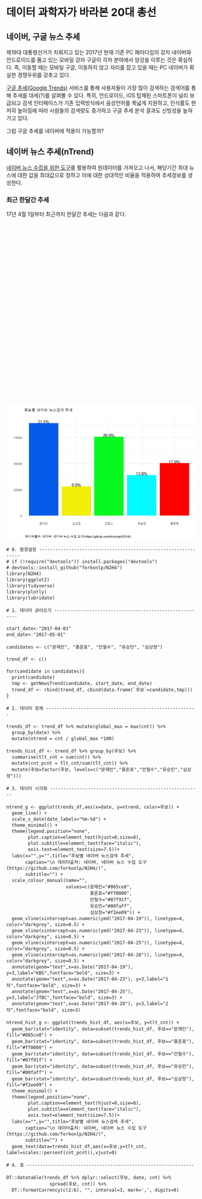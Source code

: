 # 데이터 과학자가 바라본 20대 총선



## 네이버, 구글 뉴스 추세

제19대 대통령선거가 치뤄지고 있는 2017년 현재 기존 PC 패러다임의 강자 네이버와 안드로이드를 품고 있는 
모바일 강자 구글이 각자 분야에서 양강을 이루는 것은 확실하다. 즉, 이동할 때는 모바일 구글, 이동하지 않고 
자리를 잡고 있을 때는 PC 네이버가 확실한 경쟁우위를 갖추고 있다.

[구글 추세(Google Trends)](https://trends.google.com/) 서비스를 통해 사용자들이 가장 많이 검색하는 검색어를 통해 추세를 대세(?)를 살펴볼 수 있다. 
특히, 안드로이드, iOS 탑재된 스마트폰이 널리 보급되고 검색 인터페이스가 기존 입력방식에서 음성언어를 폭넓게 지원하고, 
인식률도 현저히 높아짐에 따라 사람들의 검색량도 증가하고 구글 추세 분석 결과도 신빙성을 높혀가고 있다.

그럼 구글 추세를 네이버에 적용이 가능할까? 

## 네이버 뉴스 추세(nTrend)

[네이버 뉴스 수집을 위한 도구](https://github.com/forkonlp/N2H4)를 활용하여 원데이터를 가져오고 나서,
해당기간 최대 뉴스에 대한 값을 최대값으로 정하고 이에 대한 상대적인 비율을 적용하여 추세정보를 생성한다.

### 최근 한달간 추세

17년 4월 1일부터 최근까지 한달간 추세는 다음과 같다.

<!--html_preserve--><div id="htmlwidget-b490c8e5f58a48aa4d1a" style="width:672px;height:480px;" class="plotly html-widget"></div>
<script type="application/json" data-for="htmlwidget-b490c8e5f58a48aa4d1a">{"x":{"data":[{"x":[1491004800000,1491091200000,1491177600000,1491264000000,1491350400000,1491436800000,1491523200000,1491609600000,1491696000000,1491782400000,1491868800000,1491955200000,1492041600000,1492128000000,1492214400000,1492300800000,1492387200000,1492473600000,1492560000000,1492646400000,1492732800000,1492819200000,1492905600000,1492992000000,1493078400000,1493164800000,1493251200000,1493337600000,1493424000000,1493510400000,1493596800000],"y":[13.0942452043369,19.7873227689741,67.743953294412,69.5371142618849,46.1426188490409,56.1092577147623,54.7748123436197,19.7456213511259,26.8348623853211,67.4520433694746,63.4695579649708,65.8673894912427,68.6822351959967,59.1117597998332,23.1442869057548,46.0383653044203,88.3861551292744,84.5287739783153,80.6713928273561,100,65.5754795663052,40.4295246038365,53.6488740617181,86.3636363636364,73.2276897414512,91.3678065054212,91.8056713928274,67.535446205171,36.7389491242702,49.9582985821518,68.4737281067556],"text":["date: 2017-04-01<br>ntrend: 13.09<br>후보: 문재인","date: 2017-04-02<br>ntrend: 19.79<br>후보: 문재인","date: 2017-04-03<br>ntrend: 67.74<br>후보: 문재인","date: 2017-04-04<br>ntrend: 69.54<br>후보: 문재인","date: 2017-04-05<br>ntrend: 46.14<br>후보: 문재인","date: 2017-04-06<br>ntrend: 56.11<br>후보: 문재인","date: 2017-04-07<br>ntrend: 54.77<br>후보: 문재인","date: 2017-04-08<br>ntrend: 19.75<br>후보: 문재인","date: 2017-04-09<br>ntrend: 26.83<br>후보: 문재인","date: 2017-04-10<br>ntrend: 67.45<br>후보: 문재인","date: 2017-04-11<br>ntrend: 63.47<br>후보: 문재인","date: 2017-04-12<br>ntrend: 65.87<br>후보: 문재인","date: 2017-04-13<br>ntrend: 68.68<br>후보: 문재인","date: 2017-04-14<br>ntrend: 59.11<br>후보: 문재인","date: 2017-04-15<br>ntrend: 23.14<br>후보: 문재인","date: 2017-04-16<br>ntrend: 46.04<br>후보: 문재인","date: 2017-04-17<br>ntrend: 88.39<br>후보: 문재인","date: 2017-04-18<br>ntrend: 84.53<br>후보: 문재인","date: 2017-04-19<br>ntrend: 80.67<br>후보: 문재인","date: 2017-04-20<br>ntrend: 100<br>후보: 문재인","date: 2017-04-21<br>ntrend: 65.58<br>후보: 문재인","date: 2017-04-22<br>ntrend: 40.43<br>후보: 문재인","date: 2017-04-23<br>ntrend: 53.65<br>후보: 문재인","date: 2017-04-24<br>ntrend: 86.36<br>후보: 문재인","date: 2017-04-25<br>ntrend: 73.23<br>후보: 문재인","date: 2017-04-26<br>ntrend: 91.37<br>후보: 문재인","date: 2017-04-27<br>ntrend: 91.81<br>후보: 문재인","date: 2017-04-28<br>ntrend: 67.54<br>후보: 문재인","date: 2017-04-29<br>ntrend: 36.74<br>후보: 문재인","date: 2017-04-30<br>ntrend: 49.96<br>후보: 문재인","date: 2017-05-01<br>ntrend: 68.47<br>후보: 문재인"],"key":null,"type":"scatter","mode":"lines","name":"문재인","line":{"width":1.88976377952756,"color":"rgba(6,92,232,1)","dash":"solid"},"hoveron":"points","legendgroup":"문재인","showlegend":true,"xaxis":"x","yaxis":"y","hoverinfo":"text"},{"x":[1491004800000,1491091200000,1491177600000,1491264000000,1491350400000,1491436800000,1491523200000,1491609600000,1491696000000,1491782400000,1491868800000,1491955200000,1492041600000,1492128000000,1492214400000,1492300800000,1492387200000,1492473600000,1492560000000,1492646400000,1492732800000,1492819200000,1492905600000,1492992000000,1493078400000,1493164800000,1493251200000,1493337600000,1493424000000,1493510400000,1493596800000],"y":[10.884070058382,12.8648874061718,31.9432860717264,27.5437864887406,31.7556296914095,26.3761467889908,26.1259382819016,10.9466221851543,16.0550458715596,36.0508757297748,27.1684737281068,30.045871559633,43.4528773978315,32.6313594662219,16.9516263552961,20.6839032527106,40.929941618015,34.674728940784,44.8498748957465,52.8356964136781,41.4512093411176,20.0166805671393,32.6105087572977,47.2060050041701,58.8198498748957,62.2810675562969,42.9107589658048,54.628857381151,22.8106755629691,34.1743119266055,55.1918265221017],"text":["date: 2017-04-01<br>ntrend: 10.88<br>후보: 홍준표","date: 2017-04-02<br>ntrend: 12.86<br>후보: 홍준표","date: 2017-04-03<br>ntrend: 31.94<br>후보: 홍준표","date: 2017-04-04<br>ntrend: 27.54<br>후보: 홍준표","date: 2017-04-05<br>ntrend: 31.76<br>후보: 홍준표","date: 2017-04-06<br>ntrend: 26.38<br>후보: 홍준표","date: 2017-04-07<br>ntrend: 26.13<br>후보: 홍준표","date: 2017-04-08<br>ntrend: 10.95<br>후보: 홍준표","date: 2017-04-09<br>ntrend: 16.06<br>후보: 홍준표","date: 2017-04-10<br>ntrend: 36.05<br>후보: 홍준표","date: 2017-04-11<br>ntrend: 27.17<br>후보: 홍준표","date: 2017-04-12<br>ntrend: 30.05<br>후보: 홍준표","date: 2017-04-13<br>ntrend: 43.45<br>후보: 홍준표","date: 2017-04-14<br>ntrend: 32.63<br>후보: 홍준표","date: 2017-04-15<br>ntrend: 16.95<br>후보: 홍준표","date: 2017-04-16<br>ntrend: 20.68<br>후보: 홍준표","date: 2017-04-17<br>ntrend: 40.93<br>후보: 홍준표","date: 2017-04-18<br>ntrend: 34.67<br>후보: 홍준표","date: 2017-04-19<br>ntrend: 44.85<br>후보: 홍준표","date: 2017-04-20<br>ntrend: 52.84<br>후보: 홍준표","date: 2017-04-21<br>ntrend: 41.45<br>후보: 홍준표","date: 2017-04-22<br>ntrend: 20.02<br>후보: 홍준표","date: 2017-04-23<br>ntrend: 32.61<br>후보: 홍준표","date: 2017-04-24<br>ntrend: 47.21<br>후보: 홍준표","date: 2017-04-25<br>ntrend: 58.82<br>후보: 홍준표","date: 2017-04-26<br>ntrend: 62.28<br>후보: 홍준표","date: 2017-04-27<br>ntrend: 42.91<br>후보: 홍준표","date: 2017-04-28<br>ntrend: 54.63<br>후보: 홍준표","date: 2017-04-29<br>ntrend: 22.81<br>후보: 홍준표","date: 2017-04-30<br>ntrend: 34.17<br>후보: 홍준표","date: 2017-05-01<br>ntrend: 55.19<br>후보: 홍준표"],"key":null,"type":"scatter","mode":"lines","name":"홍준표","line":{"width":1.88976377952756,"color":"rgba(255,0,0,1)","dash":"solid"},"hoveron":"points","legendgroup":"홍준표","showlegend":true,"xaxis":"x","yaxis":"y","hoverinfo":"text"},{"x":[1491004800000,1491091200000,1491177600000,1491264000000,1491350400000,1491436800000,1491523200000,1491609600000,1491696000000,1491782400000,1491868800000,1491955200000,1492041600000,1492128000000,1492214400000,1492300800000,1492387200000,1492473600000,1492560000000,1492646400000,1492732800000,1492819200000,1492905600000,1492992000000,1493078400000,1493164800000,1493251200000,1493337600000,1493424000000,1493510400000,1493596800000],"y":[12.7189324437031,18.6613844870726,29.4620517097581,52.1684737281068,60.0500417014178,51.4595496246872,48.4153461217681,14.0325271059216,27.4395329441201,54.4620517097581,54.628857381151,63.5946622185154,65.4712260216847,52.9399499582986,18.95329441201,38.6155129274395,81.0884070058382,69.6205170975813,65.4920767306088,81.9641367806505,58.4236864053378,28.8573811509591,48.0400333611343,72.1017514595496,67.743953294412,76.1884904086739,65.6380316930776,63.1567973311093,28.9824854045038,51.7931609674729,55.23352793995],"text":["date: 2017-04-01<br>ntrend: 12.72<br>후보: 안철수","date: 2017-04-02<br>ntrend: 18.66<br>후보: 안철수","date: 2017-04-03<br>ntrend: 29.46<br>후보: 안철수","date: 2017-04-04<br>ntrend: 52.17<br>후보: 안철수","date: 2017-04-05<br>ntrend: 60.05<br>후보: 안철수","date: 2017-04-06<br>ntrend: 51.46<br>후보: 안철수","date: 2017-04-07<br>ntrend: 48.42<br>후보: 안철수","date: 2017-04-08<br>ntrend: 14.03<br>후보: 안철수","date: 2017-04-09<br>ntrend: 27.44<br>후보: 안철수","date: 2017-04-10<br>ntrend: 54.46<br>후보: 안철수","date: 2017-04-11<br>ntrend: 54.63<br>후보: 안철수","date: 2017-04-12<br>ntrend: 63.59<br>후보: 안철수","date: 2017-04-13<br>ntrend: 65.47<br>후보: 안철수","date: 2017-04-14<br>ntrend: 52.94<br>후보: 안철수","date: 2017-04-15<br>ntrend: 18.95<br>후보: 안철수","date: 2017-04-16<br>ntrend: 38.62<br>후보: 안철수","date: 2017-04-17<br>ntrend: 81.09<br>후보: 안철수","date: 2017-04-18<br>ntrend: 69.62<br>후보: 안철수","date: 2017-04-19<br>ntrend: 65.49<br>후보: 안철수","date: 2017-04-20<br>ntrend: 81.96<br>후보: 안철수","date: 2017-04-21<br>ntrend: 58.42<br>후보: 안철수","date: 2017-04-22<br>ntrend: 28.86<br>후보: 안철수","date: 2017-04-23<br>ntrend: 48.04<br>후보: 안철수","date: 2017-04-24<br>ntrend: 72.1<br>후보: 안철수","date: 2017-04-25<br>ntrend: 67.74<br>후보: 안철수","date: 2017-04-26<br>ntrend: 76.19<br>후보: 안철수","date: 2017-04-27<br>ntrend: 65.64<br>후보: 안철수","date: 2017-04-28<br>ntrend: 63.16<br>후보: 안철수","date: 2017-04-29<br>ntrend: 28.98<br>후보: 안철수","date: 2017-04-30<br>ntrend: 51.79<br>후보: 안철수","date: 2017-05-01<br>ntrend: 55.23<br>후보: 안철수"],"key":null,"type":"scatter","mode":"lines","name":"안철수","line":{"width":1.88976377952756,"color":"rgba(7,249,31,1)","dash":"solid"},"hoveron":"points","legendgroup":"안철수","showlegend":true,"xaxis":"x","yaxis":"y","hoverinfo":"text"},{"x":[1491004800000,1491091200000,1491177600000,1491264000000,1491350400000,1491436800000,1491523200000,1491609600000,1491696000000,1491782400000,1491868800000,1491955200000,1492041600000,1492128000000,1492214400000,1492300800000,1492387200000,1492473600000,1492560000000,1492646400000,1492732800000,1492819200000,1492905600000,1492992000000,1493078400000,1493164800000,1493251200000,1493337600000,1493424000000,1493510400000,1493596800000],"y":[7.36030025020851,9.88323603002502,21.5596330275229,21.2677231025855,23.6655546288574,19.1201000834028,19.557964970809,8.42368640533778,15.1376146788991,21.2885738115096,16.4929107589658,16.8682235195997,33.5904920767306,32.3811509591326,14.4495412844037,26.3552960800667,35.4462051709758,25.6672226855713,36.1342785654712,50.4378648874062,32.7356130108424,13.4695579649708,30.1918265221017,43.5779816513761,52.5437864887406,47.5396163469558,29.3994995829858,43.0150125104254,15.116763969975,18.6405337781485,28.6488740617181],"text":["date: 2017-04-01<br>ntrend: 7.36<br>후보: 유승민","date: 2017-04-02<br>ntrend: 9.88<br>후보: 유승민","date: 2017-04-03<br>ntrend: 21.56<br>후보: 유승민","date: 2017-04-04<br>ntrend: 21.27<br>후보: 유승민","date: 2017-04-05<br>ntrend: 23.67<br>후보: 유승민","date: 2017-04-06<br>ntrend: 19.12<br>후보: 유승민","date: 2017-04-07<br>ntrend: 19.56<br>후보: 유승민","date: 2017-04-08<br>ntrend: 8.42<br>후보: 유승민","date: 2017-04-09<br>ntrend: 15.14<br>후보: 유승민","date: 2017-04-10<br>ntrend: 21.29<br>후보: 유승민","date: 2017-04-11<br>ntrend: 16.49<br>후보: 유승민","date: 2017-04-12<br>ntrend: 16.87<br>후보: 유승민","date: 2017-04-13<br>ntrend: 33.59<br>후보: 유승민","date: 2017-04-14<br>ntrend: 32.38<br>후보: 유승민","date: 2017-04-15<br>ntrend: 14.45<br>후보: 유승민","date: 2017-04-16<br>ntrend: 26.36<br>후보: 유승민","date: 2017-04-17<br>ntrend: 35.45<br>후보: 유승민","date: 2017-04-18<br>ntrend: 25.67<br>후보: 유승민","date: 2017-04-19<br>ntrend: 36.13<br>후보: 유승민","date: 2017-04-20<br>ntrend: 50.44<br>후보: 유승민","date: 2017-04-21<br>ntrend: 32.74<br>후보: 유승민","date: 2017-04-22<br>ntrend: 13.47<br>후보: 유승민","date: 2017-04-23<br>ntrend: 30.19<br>후보: 유승민","date: 2017-04-24<br>ntrend: 43.58<br>후보: 유승민","date: 2017-04-25<br>ntrend: 52.54<br>후보: 유승민","date: 2017-04-26<br>ntrend: 47.54<br>후보: 유승민","date: 2017-04-27<br>ntrend: 29.4<br>후보: 유승민","date: 2017-04-28<br>ntrend: 43.02<br>후보: 유승민","date: 2017-04-29<br>ntrend: 15.12<br>후보: 유승민","date: 2017-04-30<br>ntrend: 18.64<br>후보: 유승민","date: 2017-05-01<br>ntrend: 28.65<br>후보: 유승민"],"key":null,"type":"scatter","mode":"lines","name":"유승민","line":{"width":1.88976377952756,"color":"rgba(0,250,255,1)","dash":"solid"},"hoveron":"points","legendgroup":"유승민","showlegend":true,"xaxis":"x","yaxis":"y","hoverinfo":"text"},{"x":[1491004800000,1491091200000,1491177600000,1491264000000,1491350400000,1491436800000,1491523200000,1491609600000,1491696000000,1491782400000,1491868800000,1491955200000,1492041600000,1492128000000,1492214400000,1492300800000,1492387200000,1492473600000,1492560000000,1492646400000,1492732800000,1492819200000,1492905600000,1492992000000,1493078400000,1493164800000,1493251200000,1493337600000,1493424000000,1493510400000,1493596800000],"y":[3.56547122602168,5.23352793994996,10.5713094245204,8.61134278565471,9.09090909090909,9.46622185154295,10.1751459549625,3.16930775646372,7.27689741451209,12.0308590492077,10.5296080066722,21.2051709758132,31.6722268557131,22.6021684737281,9.38281901584654,20.8090075062552,29.5663052543787,19.76647206005,32.1726438698916,35.4670558798999,20.0166805671393,6.63052543786489,21.7472894078399,31.1926605504587,36.4470391993328,35.070892410342,26.4804003336113,37.5729774812344,11.3219349457882,14.6997497914929,27.4812343619683],"text":["date: 2017-04-01<br>ntrend: 3.57<br>후보: 심상정","date: 2017-04-02<br>ntrend: 5.23<br>후보: 심상정","date: 2017-04-03<br>ntrend: 10.57<br>후보: 심상정","date: 2017-04-04<br>ntrend: 8.61<br>후보: 심상정","date: 2017-04-05<br>ntrend: 9.09<br>후보: 심상정","date: 2017-04-06<br>ntrend: 9.47<br>후보: 심상정","date: 2017-04-07<br>ntrend: 10.18<br>후보: 심상정","date: 2017-04-08<br>ntrend: 3.17<br>후보: 심상정","date: 2017-04-09<br>ntrend: 7.28<br>후보: 심상정","date: 2017-04-10<br>ntrend: 12.03<br>후보: 심상정","date: 2017-04-11<br>ntrend: 10.53<br>후보: 심상정","date: 2017-04-12<br>ntrend: 21.21<br>후보: 심상정","date: 2017-04-13<br>ntrend: 31.67<br>후보: 심상정","date: 2017-04-14<br>ntrend: 22.6<br>후보: 심상정","date: 2017-04-15<br>ntrend: 9.38<br>후보: 심상정","date: 2017-04-16<br>ntrend: 20.81<br>후보: 심상정","date: 2017-04-17<br>ntrend: 29.57<br>후보: 심상정","date: 2017-04-18<br>ntrend: 19.77<br>후보: 심상정","date: 2017-04-19<br>ntrend: 32.17<br>후보: 심상정","date: 2017-04-20<br>ntrend: 35.47<br>후보: 심상정","date: 2017-04-21<br>ntrend: 20.02<br>후보: 심상정","date: 2017-04-22<br>ntrend: 6.63<br>후보: 심상정","date: 2017-04-23<br>ntrend: 21.75<br>후보: 심상정","date: 2017-04-24<br>ntrend: 31.19<br>후보: 심상정","date: 2017-04-25<br>ntrend: 36.45<br>후보: 심상정","date: 2017-04-26<br>ntrend: 35.07<br>후보: 심상정","date: 2017-04-27<br>ntrend: 26.48<br>후보: 심상정","date: 2017-04-28<br>ntrend: 37.57<br>후보: 심상정","date: 2017-04-29<br>ntrend: 11.32<br>후보: 심상정","date: 2017-04-30<br>ntrend: 14.7<br>후보: 심상정","date: 2017-05-01<br>ntrend: 27.48<br>후보: 심상정"],"key":null,"type":"scatter","mode":"lines","name":"심상정","line":{"width":1.88976377952756,"color":"rgba(242,238,9,1)","dash":"solid"},"hoveron":"points","legendgroup":"심상정","showlegend":true,"xaxis":"x","yaxis":"y","hoverinfo":"text"},{"x":[1492560000000,1492560000000],"y":[-1.85,104.85],"text":"xintercept: 17275","key":null,"type":"scatter","mode":"lines","name":"","line":{"width":1.88976377952756,"color":"rgba(169,169,169,1)","dash":"dashdot"},"hoveron":"points","showlegend":false,"xaxis":"x","yaxis":"y","hoverinfo":"text"},{"x":[1492905600000,1492905600000],"y":[-1.85,104.85],"text":"xintercept: 17279","key":null,"type":"scatter","mode":"lines","name":"","line":{"width":1.88976377952756,"color":"rgba(169,169,169,1)","dash":"dashdot"},"hoveron":"points","showlegend":false,"xaxis":"x","yaxis":"y","hoverinfo":"text"},{"x":[1493078400000,1493078400000],"y":[-1.85,104.85],"text":"xintercept: 17281","key":null,"type":"scatter","mode":"lines","name":"","line":{"width":1.88976377952756,"color":"rgba(169,169,169,1)","dash":"dashdot"},"hoveron":"points","showlegend":false,"xaxis":"x","yaxis":"y","hoverinfo":"text"},{"x":[1493337600000,1493337600000],"y":[-1.85,104.85],"text":"xintercept: 17284","key":null,"type":"scatter","mode":"lines","name":"","line":{"width":1.88976377952756,"color":"rgba(169,169,169,1)","dash":"dashdot"},"hoveron":"points","showlegend":false,"xaxis":"x","yaxis":"y","hoverinfo":"text"},{"x":[1492560000000],"y":[3],"text":"KBS","key":null,"textfont":{"size":11.3385826771654,"color":"rgba(0,0,0,1)"},"type":"scatter","mode":"text","hoveron":"points","showlegend":false,"xaxis":"x","yaxis":"y","hoverinfo":"text","name":""},{"x":[1492905600000],"y":[3],"text":"1차","key":null,"textfont":{"size":11.3385826771654,"color":"rgba(0,0,0,1)"},"type":"scatter","mode":"text","hoveron":"points","showlegend":false,"xaxis":"x","yaxis":"y","hoverinfo":"text","name":""},{"x":[1493078400000],"y":[3],"text":"JTBC","key":null,"textfont":{"size":11.3385826771654,"color":"rgba(0,0,0,1)"},"type":"scatter","mode":"text","hoveron":"points","showlegend":false,"xaxis":"x","yaxis":"y","hoverinfo":"text","name":""},{"x":[1493337600000],"y":[3],"text":"2차","key":null,"textfont":{"size":11.3385826771654,"color":"rgba(0,0,0,1)"},"type":"scatter","mode":"text","hoveron":"points","showlegend":false,"xaxis":"x","yaxis":"y","hoverinfo":"text","name":""}],"layout":{"margin":{"t":43.7625570776256,"r":7.30593607305936,"b":23.8439186384392,"l":25.9028642590286},"font":{"color":"rgba(0,0,0,1)","family":"","size":14.6118721461187},"title":"후보별 네이버 뉴스검색 추세","titlefont":{"color":"rgba(0,0,0,1)","family":"","size":17.5342465753425},"xaxis":{"domain":[0,1],"type":"linear","autorange":false,"tickmode":"array","range":[1490875200000,1493726400000],"ticktext":["04-03","04-10","04-17","04-24","05-01"],"tickvals":[1491177600000,1491782400000,1492387200000,1492992000000,1493596800000],"ticks":"","tickcolor":null,"ticklen":3.65296803652968,"tickwidth":0,"showticklabels":true,"tickfont":{"color":"rgba(77,77,77,1)","family":"","size":9.9626400996264},"tickangle":-0,"showline":false,"linecolor":null,"linewidth":0,"showgrid":true,"gridcolor":"rgba(235,235,235,1)","gridwidth":0.66417600664176,"zeroline":false,"anchor":"y","title":"","titlefont":{"color":"rgba(0,0,0,1)","family":"","size":14.6118721461187},"hoverformat":".2f"},"yaxis":{"domain":[0,1],"type":"linear","autorange":false,"tickmode":"array","range":[-1.85,104.85],"ticktext":["0","25","50","75","100"],"tickvals":[2.22044604925031e-016,25,50,75,100],"ticks":"","tickcolor":null,"ticklen":3.65296803652968,"tickwidth":0,"showticklabels":true,"tickfont":{"color":"rgba(77,77,77,1)","family":"","size":9.9626400996264},"tickangle":-0,"showline":false,"linecolor":null,"linewidth":0,"showgrid":true,"gridcolor":"rgba(235,235,235,1)","gridwidth":0.66417600664176,"zeroline":false,"anchor":"x","title":"","titlefont":{"color":"rgba(0,0,0,1)","family":"","size":14.6118721461187},"hoverformat":".2f"},"shapes":[{"type":"rect","fillcolor":null,"line":{"color":null,"width":0,"linetype":[]},"yref":"paper","xref":"paper","x0":0,"x1":1,"y0":0,"y1":1}],"showlegend":false,"legend":{"bgcolor":null,"bordercolor":null,"borderwidth":0,"font":{"color":"rgba(0,0,0,1)","family":"","size":11.689497716895},"y":0.93503937007874},"hovermode":"closest"},"source":"A","config":{"modeBarButtonsToAdd":[{"name":"Collaborate","icon":{"width":1000,"ascent":500,"descent":-50,"path":"M487 375c7-10 9-23 5-36l-79-259c-3-12-11-23-22-31-11-8-22-12-35-12l-263 0c-15 0-29 5-43 15-13 10-23 23-28 37-5 13-5 25-1 37 0 0 0 3 1 7 1 5 1 8 1 11 0 2 0 4-1 6 0 3-1 5-1 6 1 2 2 4 3 6 1 2 2 4 4 6 2 3 4 5 5 7 5 7 9 16 13 26 4 10 7 19 9 26 0 2 0 5 0 9-1 4-1 6 0 8 0 2 2 5 4 8 3 3 5 5 5 7 4 6 8 15 12 26 4 11 7 19 7 26 1 1 0 4 0 9-1 4-1 7 0 8 1 2 3 5 6 8 4 4 6 6 6 7 4 5 8 13 13 24 4 11 7 20 7 28 1 1 0 4 0 7-1 3-1 6-1 7 0 2 1 4 3 6 1 1 3 4 5 6 2 3 3 5 5 6 1 2 3 5 4 9 2 3 3 7 5 10 1 3 2 6 4 10 2 4 4 7 6 9 2 3 4 5 7 7 3 2 7 3 11 3 3 0 8 0 13-1l0-1c7 2 12 2 14 2l218 0c14 0 25-5 32-16 8-10 10-23 6-37l-79-259c-7-22-13-37-20-43-7-7-19-10-37-10l-248 0c-5 0-9-2-11-5-2-3-2-7 0-12 4-13 18-20 41-20l264 0c5 0 10 2 16 5 5 3 8 6 10 11l85 282c2 5 2 10 2 17 7-3 13-7 17-13z m-304 0c-1-3-1-5 0-7 1-1 3-2 6-2l174 0c2 0 4 1 7 2 2 2 4 4 5 7l6 18c0 3 0 5-1 7-1 1-3 2-6 2l-173 0c-3 0-5-1-8-2-2-2-4-4-4-7z m-24-73c-1-3-1-5 0-7 2-2 3-2 6-2l174 0c2 0 5 0 7 2 3 2 4 4 5 7l6 18c1 2 0 5-1 6-1 2-3 3-5 3l-174 0c-3 0-5-1-7-3-3-1-4-4-5-6z"},"click":"function(gd) { \n        // is this being viewed in RStudio?\n        if (location.search == '?viewer_pane=1') {\n          alert('To learn about plotly for collaboration, visit:\\n https://cpsievert.github.io/plotly_book/plot-ly-for-collaboration.html');\n        } else {\n          window.open('https://cpsievert.github.io/plotly_book/plot-ly-for-collaboration.html', '_blank');\n        }\n      }"}],"modeBarButtonsToRemove":["sendDataToCloud"]},"base_url":"https://plot.ly"},"evals":["config.modeBarButtonsToAdd.0.click"],"jsHooks":[]}</script><!--/html_preserve--><img src="fig/ntrend-recent-2.png" style="display: block; margin: auto;" /><!--html_preserve--><div id="htmlwidget-7bc6c8e5a40ba3291ab5" style="width:100%;height:auto;" class="datatables html-widget"></div>
<script type="application/json" data-for="htmlwidget-7bc6c8e5a40ba3291ab5">{"x":{"filter":"none","data":[["1","2","3","4","5","6","7","8","9","10","11","12","13","14","15","16","17","18","19","20","21","22","23","24","25","26","27","28","29","30","31"],["2017-04-01","2017-04-02","2017-04-03","2017-04-04","2017-04-05","2017-04-06","2017-04-07","2017-04-08","2017-04-09","2017-04-10","2017-04-11","2017-04-12","2017-04-13","2017-04-14","2017-04-15","2017-04-16","2017-04-17","2017-04-18","2017-04-19","2017-04-20","2017-04-21","2017-04-22","2017-04-23","2017-04-24","2017-04-25","2017-04-26","2017-04-27","2017-04-28","2017-04-29","2017-04-30","2017-05-01"],[628,949,3249,3335,2213,2691,2627,947,1287,3235,3044,3159,3294,2835,1110,2208,4239,4054,3869,4796,3145,1939,2573,4142,3512,4382,4403,3239,1762,2396,3284],[522,617,1532,1321,1523,1265,1253,525,770,1729,1303,1441,2084,1565,813,992,1963,1663,2151,2534,1988,960,1564,2264,2821,2987,2058,2620,1094,1639,2647],[610,895,1413,2502,2880,2468,2322,673,1316,2612,2620,3050,3140,2539,909,1852,3889,3339,3141,3931,2802,1384,2304,3458,3249,3654,3148,3029,1390,2484,2649],[353,474,1034,1020,1135,917,938,404,726,1021,791,809,1611,1553,693,1264,1700,1231,1733,2419,1570,646,1448,2090,2520,2280,1410,2063,725,894,1374],[171,251,507,413,436,454,488,152,349,577,505,1017,1519,1084,450,998,1418,948,1543,1701,960,318,1043,1496,1748,1682,1270,1802,543,705,1318]],"container":"<table class=\"display\">\n  <thead>\n    <tr>\n      <th> <\/th>\n      <th>date<\/th>\n      <th>문재인<\/th>\n      <th>홍준표<\/th>\n      <th>안철수<\/th>\n      <th>유승민<\/th>\n      <th>심상정<\/th>\n    <\/tr>\n  <\/thead>\n<\/table>","options":{"columnDefs":[{"className":"dt-right","targets":[2,3,4,5,6]},{"orderable":false,"targets":0}],"order":[],"autoWidth":false,"orderClasses":false,"rowCallback":"function(row, data) {\nDTWidget.formatCurrency(this, row, data, 2, '', 0, 3, ',', '.', true);\nDTWidget.formatCurrency(this, row, data, 3, '', 0, 3, ',', '.', true);\nDTWidget.formatCurrency(this, row, data, 4, '', 0, 3, ',', '.', true);\nDTWidget.formatCurrency(this, row, data, 5, '', 0, 3, ',', '.', true);\nDTWidget.formatCurrency(this, row, data, 6, '', 0, 3, ',', '.', true);\n}"}},"evals":["options.rowCallback"],"jsHooks":[]}</script><!--/html_preserve-->




~~~{.r}
# 0. 환경설정 ---------------------------------------------------------------
# if (!require("devtools")) install.packages("devtools")
# devtools::install_github("forkonlp/N2H4")
library(N2H4)
library(ggplot2)
library(tidyverse)
library(plotly)
library(lubridate)

# 1. 데이터 긁어오기 --------------------------------------------------------

start_date<-"2017-04-01"
end_date<-"2017-05-01"

candidates <- c("문재인", "홍준표", "안철수", "유승민", "심상정")

trend_df <- c()

for(candidate in candidates){
  print(candidate)
  tmp <- getNewsTrend(candidate, start_date, end_date)
  trend_df <- rbind(trend_df, cbind(data.frame(`후보`=candidate,tmp)))
}

# 2. 데이터 정제 --------------------------------------------------------

trends_df <- trend_df %>% mutate(global_max = max(cnt)) %>% 
  group_by(date) %>% 
  mutate(ntrend = cnt / global_max *100)

trends_hist_df <- trend_df %>% group_by(후보) %>% 
  summarise(tlt_cnt = sum(cnt)) %>% 
  mutate(cnt_pcnt = tlt_cnt/sum(tlt_cnt)) %>% 
  mutate(후보=factor(후보, levels=c("문재인","홍준표","안철수","유승민","심상정")))

# 3. 데이터 시각화 --------------------------------------------------------

ntrend_g <- ggplot(trends_df,aes(x=date, y=ntrend, color=후보)) +
  geom_line() +
  scale_x_date(date_labels="%m-%d") +
  theme_minimal() +
  theme(legend.position="none", 
        plot.caption=element_text(hjust=0,size=8),
        plot.subtitle=element_text(face="italic"),
        axis.text=element_text(size=7.5))+
  labs(x="",y="",title="후보별 네이버 뉴스검색 추세",
       caption="\n 데이터출처: 네이버, 네이버 뉴스 수집 도구(https://github.com/forkonlp/N2H4/)",
       subtitle="") +
  scale_colour_manual(name="",
                      values=c(문재인="#065ce8", 
                               홍준표="#ff0000",
                               안철수="#07f91f",
                               유승민="#00faff",
                               심상정="#f2ee09")) +
  geom_vline(xintercept=as.numeric(ymd("2017-04-19")), linetype=4, color="darkgrey", size=0.5) +
  geom_vline(xintercept=as.numeric(ymd("2017-04-23")), linetype=4, color="darkgrey", size=0.5) +
  geom_vline(xintercept=as.numeric(ymd("2017-04-25")), linetype=4, color="darkgrey", size=0.5) +
  geom_vline(xintercept=as.numeric(ymd("2017-04-28")), linetype=4, color="darkgrey", size=0.5) +
  annotate(geom="text",x=as.Date("2017-04-19"), y=3,label="KBS",fontface="bold", size=3) +
  annotate(geom="text",x=as.Date("2017-04-23"), y=3,label="1차",fontface="bold", size=3) +
  annotate(geom="text",x=as.Date("2017-04-25"), y=3,label="JTBC",fontface="bold", size=3) +
  annotate(geom="text",x=as.Date("2017-04-28"), y=3,label="2차",fontface="bold", size=3)

ntrend_hist_g <- ggplot(trends_hist_df, aes(x=후보, y=tlt_cnt)) +
  geom_bar(stat="identity", data=subset(trends_hist_df, 후보=="문재인"), fill="#065ce8") +
  geom_bar(stat="identity", data=subset(trends_hist_df, 후보=="홍준표"), fill="#ff0000") +
  geom_bar(stat="identity", data=subset(trends_hist_df, 후보=="안철수"), fill="#07f91f") +
  geom_bar(stat="identity", data=subset(trends_hist_df, 후보=="유승민"), fill="#00faff") +
  geom_bar(stat="identity", data=subset(trends_hist_df, 후보=="심상정"), fill="#f2ee09") +
  theme_minimal() +
  theme(legend.position="none", 
        plot.caption=element_text(hjust=0,size=8),
        plot.subtitle=element_text(face="italic"),
        axis.text=element_text(size=7.5))+
  labs(x="",y="",title="후보별 네이버 뉴스검색 추세",
       caption="\n 데이터출처: 네이버, 네이버 뉴스 수집 도구(https://github.com/forkonlp/N2H4/)",
       subtitle="") +
  geom_text(data=trends_hist_df,aes(x=후보,y=tlt_cnt, label=scales::percent(cnt_pcnt)),vjust=0)

# 4. 표 --------------------------------------------------------------

DT::datatable(trends_df %>% dplyr::select(후보, date, cnt) %>% 
                spread(후보, cnt)) %>% 
  DT::formatCurrency(c(2:6), "", interval=3, mark=',', digits=0)
~~~



